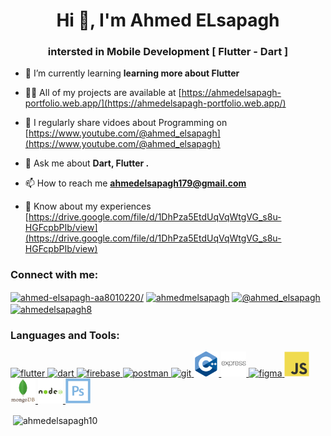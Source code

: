 <h1 align="center">Hi 👋, I'm Ahmed ELsapagh</h1>
<h3 align="center">intersted in Mobile Development [ Flutter - Dart ]</h3>

- 🌱 I’m currently learning **learning more about Flutter**

- 👨‍💻 All of my projects are available at [https://ahmedelsapagh-portfolio.web.app/](https://ahmedelsapagh-portfolio.web.app/)

- 📝 I regularly share vidoes about Programming on [https://www.youtube.com/@ahmed_elsapagh](https://www.youtube.com/@ahmed_elsapagh)

- 💬 Ask me about **Dart, Flutter .**

- 📫 How to reach me **ahmedelsapagh179@gmail.com**

- 📄 Know about my experiences [https://drive.google.com/file/d/1DhPza5EtdUqVqWtgVG_s8u-HGFcpbPIb/view](https://drive.google.com/file/d/1DhPza5EtdUqVqWtgVG_s8u-HGFcpbPIb/view)

<h3 align="left">Connect with me:</h3>
<p align="left">
<a href="https://linkedin.com/in/ahmed-elsapagh-aa8010220/" target="blank"><img align="center" src="https://raw.githubusercontent.com/rahuldkjain/github-profile-readme-generator/master/src/images/icons/Social/linked-in-alt.svg" alt="ahmed-elsapagh-aa8010220/" height="30" width="40" /></a>
<a href="https://fb.com/ahmedmelsapagh" target="blank"><img align="center" src="https://raw.githubusercontent.com/rahuldkjain/github-profile-readme-generator/master/src/images/icons/Social/facebook.svg" alt="ahmedmelsapagh" height="30" width="40" /></a>
<a href="https://www.youtube.com/channel/UCgEj5nlK8_5MrADHCzqOMUA" target="blank"><img align="center" src="https://raw.githubusercontent.com/rahuldkjain/github-profile-readme-generator/master/src/images/icons/Social/youtube.svg" alt="@ahmed_elsapagh" height="30" width="40" /></a>
<a href="https://twitter.com/ahmedelsapagh8" target="blank"><img align="center" src="https://raw.githubusercontent.com/rahuldkjain/github-profile-readme-generator/master/src/images/icons/Social/twitter.svg" alt="ahmedelsapagh8" height="30" width="40" /></a>
</p>

<h3 align="left">Languages and Tools:</h3>
<p align="left"><a href="https://flutter.dev" target="_blank" rel="noreferrer"> <img src="https://www.vectorlogo.zone/logos/flutterio/flutterio-icon.svg" alt="flutter" width="40" height="40"/> </a><a href="https://dart.dev" target="_blank" rel="noreferrer"> <img src="https://www.vectorlogo.zone/logos/dartlang/dartlang-icon.svg" alt="dart" width="40" height="40"/> </a><a href="https://firebase.google.com/" target="_blank" rel="noreferrer"> <img src="https://www.vectorlogo.zone/logos/firebase/firebase-icon.svg" alt="firebase" width="40" height="40"/> </a> <a href="https://postman.com" target="_blank" rel="noreferrer"> <img src="https://www.vectorlogo.zone/logos/getpostman/getpostman-icon.svg" alt="postman" width="40" height="40"/> </a><a href="https://git-scm.com/" target="_blank" rel="noreferrer"> <img src="https://www.vectorlogo.zone/logos/git-scm/git-scm-icon.svg" alt="git" width="40" height="40"/> </a><a href="https://www.w3schools.com/cpp/" target="_blank" rel="noreferrer"> <img src="https://raw.githubusercontent.com/devicons/devicon/master/icons/cplusplus/cplusplus-original.svg" alt="cplusplus" width="40" height="40"/> </a> <a href="https://expressjs.com" target="_blank" rel="noreferrer"> <img src="https://raw.githubusercontent.com/devicons/devicon/master/icons/express/express-original-wordmark.svg" alt="express" width="40" height="40"/> </a> <a href="https://www.figma.com/" target="_blank" rel="noreferrer"> <img src="https://www.vectorlogo.zone/logos/figma/figma-icon.svg" alt="figma" width="40" height="40"/> </a>  <a href="https://developer.mozilla.org/en-US/docs/Web/JavaScript" target="_blank" rel="noreferrer"> <img src="https://raw.githubusercontent.com/devicons/devicon/master/icons/javascript/javascript-original.svg" alt="javascript" width="40" height="40"/> </a> <a href="https://www.mongodb.com/" target="_blank" rel="noreferrer"> <img src="https://raw.githubusercontent.com/devicons/devicon/master/icons/mongodb/mongodb-original-wordmark.svg" alt="mongodb" width="40" height="40"/> </a> <a href="https://nodejs.org" target="_blank" rel="noreferrer"> <img src="https://raw.githubusercontent.com/devicons/devicon/master/icons/nodejs/nodejs-original-wordmark.svg" alt="nodejs" width="40" height="40"/> </a> <a href="https://www.photoshop.com/en" target="_blank" rel="noreferrer"> <img src="https://raw.githubusercontent.com/devicons/devicon/master/icons/photoshop/photoshop-line.svg" alt="photoshop" width="40" height="40"/> </a>  </p>

<p>&nbsp;<img align="center" src="https://github-readme-stats.vercel.app/api?username=ahmedelsapagh10&show_icons=true&locale=en" alt="ahmedelsapagh10" /></p>
